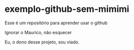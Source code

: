 exemplo-github-sem-mimimi
=========================

Esse é um repositório para aprender usar o github

Ignorar o Maurico, não esquecer 

Eu, o dono desse projeto, sou viado.
